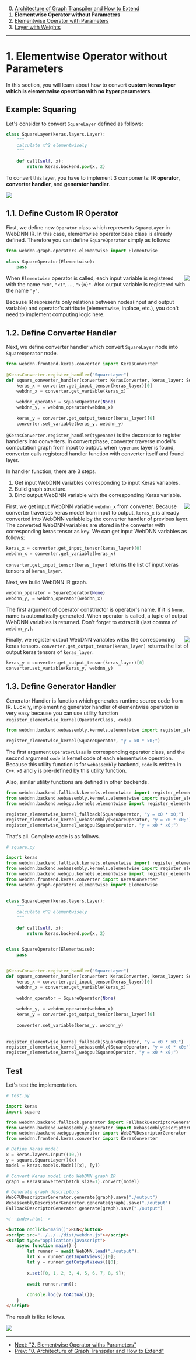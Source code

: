 0. [Architecture of Graph Transpiler and How to Extend](../section0)
1. **Elementwise Operator without Parameters**
2. [Elementwise Operator with Parameters](../section2)
3. [Layer with Weights](../section3)

---

# 1. Elementwise Operator without Parameters

In this section, you will learn about how to convert **custom keras layer which is elementwise operation with no hyper parameters**.
 

## Example: Squaring

Let's consider to convert `SquareLayer` defined as follows:

```python
class SquareLayer(keras.layers.Layer):
    """
    calculate x^2 elementwisely
    """

    def call(self, x):
        return keras.backend.pow(x, 2)
```

To convert this layer, you have to implement 3 components: **IR operator**, **converter handler**, and **generator handler**.

<img src="../figures/section1_overview.png">


## 1.1. Define Custom IR Operator

First, we define new `Operator` class which represents `SquareLayer` in WebDNN IR. In this case, elementwise operator base class is already defined. Therefore you can define `SquareOperator` simply as follows:

```python
from webdnn.graph.operators.elementwise import Elementwise
    
class SquareOperator(Elementwise):
    pass
```

<img src="../figures/square_operator.png" align=right>

When `Elementwise` operator is called, each input variable is registered with the name `"x0"`, `"x1"`, ..., `"x{n}"`. Also output variable is registered with the name `"y"`.

Because IR represents only relations between nodes(input and output variable) and operator's attribute (elementwise, inplace, etc.), you don't need to implement computing logic here.


## 1.2. Define Converter Handler

Next, we define converter handler which convert `SquareLayer` node into `SquareOperator` node.

```python
from webdnn.frontend.keras.converter import KerasConverter
    
@KerasConverter.register_handler("SquareLayer")
def square_converter_handler(converter: KerasConverter, keras_layer: SquareLayer):
    keras_x = converter.get_input_tensor(keras_layer)[0]
    webdnn_x = converter.get_variable(keras_x)
    
    webdnn_operator = SquareOperator(None)
    webdnn_y, = webdnn_operator(webdnn_x)
    
    keras_y = converter.get_output_tensor(keras_layer)[0]
    converter.set_variable(keras_y, webdnn_y)
```

`@KerasConverter.register_handler(typename)` is the decorator to register handlers into converters. In convert phase, converter traverse model's computation graph from input to output. when `typename` layer is found, converter calls registered handler function with converter itself and found layer.

In handler function, there are 3 steps.

1. Get input WebDNN variables corresponding to input Keras variables.
2. Build graph structure.
3. Bind output WebDNN variable with the corresponding Keras variable.

<img src="../figures/keras_converter_internal.png" align=right>

First, we get input WebDNN variable `webdnn_x` from converter. Because converter traverses keras model from input to output, `keras_x` is already converted into WebDNN variable by the converter handler of previous layer. The converted WebDNN variables are stored in the converter with corresponding keras tensor as key. We can get input WebDNN variables as follows:

```python
keras_x = converter.get_input_tensor(keras_layer)[0]
webdnn_x = converter.get_variable(keras_x)
```

`converter.get_input_tensor(keras_layer)` returns the list of input keras tensors of `keras_layer`.

Next, we build WebDNN IR graph.

```python
webdnn_operator = SquareOperator(None)
webdnn_y, = webdnn_operator(webdnn_x)
```

The first argument of operator constructor is operator's name. If it is `None`, name is automatically generated. When operator is called, a tuple of output WebDNN variables is returned. Don't forget to extract it (last comma of `webdnn_y,`).

<img src="../figures/keras_converter_internal2.png" align=right>

Finally, we register output WebDNN variables withs the corresponding keras tensors. `converter.get_output_tensor(keras_layer)` returns the list of output keras tensors of `keras_layer`.

```python
keras_y = converter.get_output_tensor(keras_layer)[0]
converter.set_variable(keras_y, webdnn_y)
```


## 1.3. Define Generator Handler

Generator Handler is function which generates runtime source code from IR. Luckily, implementing generator handler of elementwise operation is very easy because you can use utility function `register_elementwise_kernel(OperatorClass, code)`.

```python
from webdnn.backend.webassembly.kernels.elementwise import register_elementwise_kernel
    
register_elementwise_kernel(SquareOperator, "y = x0 * x0;")
```

The first argument `OperatorClass` is corresponding operator class, and the second argument `code` is
kernel code of each elementwise operation. Because this utility function is for `webassembly` backend,
`code` is written in `C++`. `x0` and `y` is pre-defined by this utility function.

Also, similar utility functions are defined in other backends.

```python
from webdnn.backend.fallback.kernels.elementwise import register_elementwise_kernel as register_elementwise_kernel_fallback
from webdnn.backend.webassembly.kernels.elementwise import register_elementwise_kernel as register_elementwise_kernel_webassembly
from webdnn.backend.webgpu.kernels.elementwise import register_elementwise_kernel as register_elementwise_kernel_webgpu

register_elementwise_kernel_fallback(SquareOperator, "y = x0 * x0;")
register_elementwise_kernel_webassembly(SquareOperator, "y = x0 * x0;")
register_elementwise_kernel_webgpu(SquareOperator, "y = x0 * x0;")
```

That's all. Complete code is as follows.

```python
# square.py

import keras
from webdnn.backend.fallback.kernels.elementwise import register_elementwise_kernel as register_elementwise_kernel_fallback
from webdnn.backend.webassembly.kernels.elementwise import register_elementwise_kernel as register_elementwise_kernel_webassembly
from webdnn.backend.webgpu.kernels.elementwise import register_elementwise_kernel as register_elementwise_kernel_webgpu
from webdnn.frontend.keras.converter import KerasConverter
from webdnn.graph.operators.elementwise import Elementwise
    
    
class SquareLayer(keras.layers.Layer):
    """
    calculate x^2 elementwisely
    """

    def call(self, x):
        return keras.backend.pow(x, 2)


class SquareOperator(Elementwise):
    pass
    
    
@KerasConverter.register_handler("SquareLayer")
def square_converter_handler(converter: KerasConverter, keras_layer: SquareLayer):
    keras_x = converter.get_input_tensor(keras_layer)[0]
    webdnn_x = converter.get_variable(keras_x)
    
    webdnn_operator = SquareOperator(None)
    
    webdnn_y, = webdnn_operator(webdnn_x)
    keras_y = converter.get_output_tensor(keras_layer)[0]
    
    converter.set_variable(keras_y, webdnn_y)
    
    
register_elementwise_kernel_fallback(SquareOperator, "y = x0 * x0;")
register_elementwise_kernel_webassembly(SquareOperator, "y = x0 * x0;")
register_elementwise_kernel_webgpu(SquareOperator, "y = x0 * x0;")
```

## Test

Let's test the implementation.

```python
# test.py

import keras
import square

from webdnn.backend.fallback.generator import FallbackDescriptorGenerator
from webdnn.backend.webassembly.generator import WebassemblyDescriptorGenerator
from webdnn.backend.webgpu.generator import WebGPUDescriptorGenerator
from webdnn.frontend.keras.converter import KerasConverter

# Define Keras model
x = keras.layers.Input((10,))
y = square.SquareLayer()(x)
model = keras.models.Model([x], [y])

# Convert Keras model into WebDNN graph IR
graph = KerasConverter(batch_size=1).convert(model)

# Generate graph descriptors
WebGPUDescriptorGenerator.generate(graph).save("./output")
WebassemblyDescriptorGenerator.generate(graph).save("./output")
FallbackDescriptorGenerator.generate(graph).save("./output")
```

```html
<!--index.html-->

<button onclick="main()">RUN</button>
<script src="../../../dist/webdnn.js"></script>
<script type="application/javascript">
    async function main() {
        let runner = await WebDNN.load("./output");
        let x = runner.getInputViews()[0];
        let y = runner.getOutputViews()[0];
    
        x.set([0, 1, 2, 3, 4, 5, 6, 7, 8, 9]);
    
        await runner.run();
    
        console.log(y.toActual());
    }
</script>
```

The result is like follows.

<img src="../figures/section1_result.png" >

---

- [Next: "2. Elementwise Operator withs Parameters"](../section2)
- [Prev: "0. Architecture of Graph Transpiler and How to Extend"](../section0)
